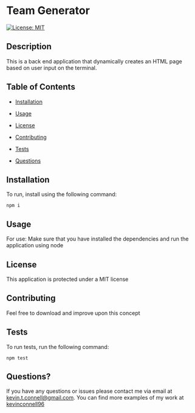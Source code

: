 # Team Generator
  [![License: MIT](https://img.shields.io/badge/License-MIT-yellow.svg)](https://opensource.org/licenses/MIT)

  ## Description

  This is a back end application that dynamically creates an HTML page based on user input on the terminal. 

  ## Table of Contents

  * [Installation](#installation)

  * [Usage](#usage) 
  
  * [License](#license)

  * [Contributing](#contributing)

  * [Tests](#tests)

  * [Questions](#questions)
  
  ## Installation

  To run, install using the following command:
  ```
  npm i
  ```

  ## Usage

  For use: Make sure that you have installed the dependencies and run the application using node
  
  ## License

  This application is protected under a MIT license

  ## Contributing

  Feel free to download and improve upon this concept

  ## Tests

  To run tests, run the following command:
  ```
  npm test
  ```

  ## Questions?

  If you have any questions or issues please contact me via email at kevin.t.connell@gmail.com. You can find more examples of my work at [kevinconnell96](https://github.com/kevinconnell96)
